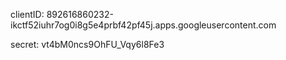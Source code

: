 clientID: 892616860232-ikctf52iuhr7og0i8g5e4prbf42pf45j.apps.googleusercontent.com

secret: vt4bM0ncs9OhFU_Vqy6l8Fe3 